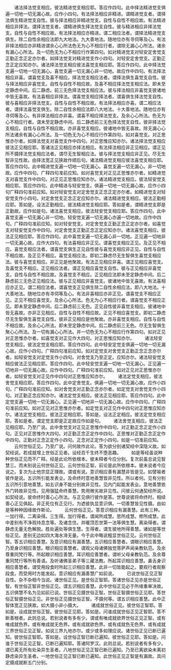 <!-- { "loadSidebar": true } -->
　　诸法择法觉支相应。彼法精进觉支相应耶。答应作四句。此中择法精进觉支俱遍一切地一切无漏心故。应作小四句。有法择法相应非精进。谓精进觉支者。谓择法俱生精进觉支自性。彼与择法相应非精进觉支。自性与自性不相应故。有法精进相应非择法。谓择法觉支者。谓精进俱生择法觉支自性。彼与精进相应非择法觉支。自性与自性不相应故。有法择法相应亦精进。谓二相应法者。谓择法精进觉支俱生。除二自性余相应法即九大地法。九大善地法。随地位亦有寻伺等及心。有法非择法相应亦非精进谓余心心所法色无为心不相应行者。谓除无漏心心所法。诸余有漏心心所法。及一切色无为心不相应行作第四句。如对精进觉支对轻安定舍觉支正勤正念正定亦尔者。如择法觉支对精进觉支作小四句。对轻安定舍觉支。正勤正念正定应知亦尔。诸法择法觉支相应彼法喜觉支相应耶。答应作四句。此中择法觉支遍一切地一切无漏心。喜觉支遍一切无漏心非一切地。故应作中四句。有法择法相应非喜。谓喜觉支及喜不相应。择法觉支相应法者。谓择法俱生喜觉支自性。彼与择法相应非喜觉支。自性与自性不相应故。及喜不相应择法觉支相应法。即未至定静虑中间。后二静虑。前三无色择法觉支相应法。彼与择法相应非喜觉支彼诸地中皆无喜故。有法喜相应非择法。谓喜觉支相应择法者。谓喜俱生择法觉支自性。彼与喜相应非择法觉支。自性与自性不相应故。有法择法相应亦喜。谓二相应法者。谓择法喜觉支俱生。除二自性余相应法即八大地法。十大善地法。随地位亦有寻伺等及心。有非择法相应亦非喜。谓喜不相应择法觉支。及余心心所法。色无为心不相应行者。谓未至定静虑中间。后二静虑前三无色择法觉支自性。彼非择法觉支相应。自性与自性不相应故。亦非喜觉支相应。彼诸地中皆无喜故。除无漏心心所法诸余有漏心心所法。及一切色无为心不相应行作第四句。如对喜觉支。对正思惟亦尔者。如择法觉支对喜觉支作中四句。对正思惟应知亦尔。诸法择法觉支相应彼法正见相应耶。答诸法正见相应亦择法相应。有法择法相应非正见相应。谓正见所不摄择法觉支相应法者。谓尽无生智相应法。彼与择法觉支相应非正见。尽无生智非见性故。由择法宽正见狭故作顺后句。诸法精进觉支相应彼法喜觉支相应耶。答应作四句。此中精进觉支遍一切地一切无漏心。喜觉支遍一切无漏心。非一切地故。应作中四句。广释四句准前应知。如对喜觉支对正见正思惟亦尔者。如精进觉支对喜觉支作中四句。对正见正思惟应知亦尔。诸法精进觉支相应。彼法轻安觉支相应耶。答应作四句。此中精进与轻安觉支。俱遍一切地一切无漏心故。应作小四句广释四句准前应知。如对轻安觉支对定舍觉支正念正定亦尔者。如精进觉支对轻安觉支作小四句。对定舍觉支正念正定应知亦尔。诸法精进觉支相应。彼法正勤相应耶。答如是。设法正勤相应。彼法精进觉支相应耶。答如是者。谓精进觉支即是正勤故。应作如是句。诸法喜觉支相应。彼法轻安觉支相应耶。答应作四句。此中喜觉支遍一切无漏心非一切地。轻安觉支遍一切无漏心亦遍一切地故。应作中四句。广释四句准前应知。如对轻安觉支。对定舍觉支正勤正念正定亦尔者。如喜觉支对轻安觉支作中四句。对定舍觉支正勤正念正定应知亦尔。诸法喜觉支相应。彼法正见相应耶。答应作四句。此中喜觉支遍一切无漏心非一切地。正见遍一切地非一切无漏心故。应作大四句。有法喜相应非正见。谓喜觉支相应正见。及正见不相应。喜觉支相应法者。谓喜觉支俱生正见自性彼与喜觉支相应非正见。自性与自性不相应故。及正见不相应。喜觉支相应法。即初二静虑尽无生智俱生喜觉支相应法。彼与喜觉支相应。非正见是他聚故。有法正见相应非喜。谓正见相应喜觉支。及喜觉支不相应。正见相应法者。谓正见相应喜觉支自性。彼与正见相应非喜觉支。自性与自性不相应故。及喜觉支不相应。正见相应法即未至定静虑中间。后二静虑前三无色正见相应法。彼与正见相应非喜觉支。彼诸地中皆无喜故。有法喜相应亦正见。谓二相应法者。谓喜觉支正见俱生除二自性余相应法。即八大地法。十大善地法。随地位亦有寻伺等及心。有法非喜相应亦非正见。谓喜觉支不相应正见。正见不相应喜觉支。及余心心所法。色无为心不相应行者。谓喜觉支不相应正见。即未至定静虑中间。后二静虑前三无色。正见自性彼非喜觉支相应。彼诸地中皆无喜故。亦非正见相应。自性与自性不相应故。正见不相应喜觉支。即初二静虑尽无生智俱生喜觉支自性。彼非正见相应是他聚故。亦非喜觉支相应。自性与自性不相应故。及余心心所法。即未至定静虑中间。后二静虑前三无色。尽无生智俱生聚心心所法。及一切有漏心心所法。并一切色无为心不相应行作第四句。如对正见对正思惟亦尔者。如喜觉支对正见作大四句。对正思惟应知亦尔。
　　诸法轻安觉支相应。彼法定觉支相应耶。答应作四句。此中轻安定觉支俱遍一切地一切无漏心故。应作小四句。广释四句准前应知。如对定觉支对舍觉支正勤正念正念亦尔者。如轻安觉支对定觉支作小四句。对舍觉支乃至正定。应知亦尔。诸法轻安觉支相应彼法正见相应耶。答应作四句。此中轻安觉支遍一切地一切无漏心。正见遍一切地非一切无漏心故。应作中四句。广释四句准前应知。如对正见对正思惟亦尔者。如轻安觉支对正见作中四句对正思惟应知亦尔。
　　诸法定觉支相应。彼法舍觉支相应耶。答应作四句。此中定舍觉支。俱遍一切地一切无漏心故。应作小四句。广释四句准前应知。如对舍觉支对正勤正念亦尔者。如定觉支对舍觉支作小四句。对正勤正念应知亦尔。诸法定觉支相应。彼法正见相应耶。答应作四句。此中定觉支遍一切地一切无漏心。正见遍一切地非一切无漏心故。应作中四句。广释四句准前应知。如对正见对正思惟亦尔者。如定觉支对正见作中四句对正思惟应知亦尔。诸法定觉支相应。彼法正定相应耶。答如是。设法正定相应。彼法定觉支相应耶。答如是者。谓定觉支即是正定故应作如是句。
　　诸法舍觉支相应。彼法正见相应耶。乃至广说。此中舍觉支对正见正思惟作中四句。对正勤正念正定作小四句。正见对正思惟作大四句。对正勤正念正定作中四句。正思惟对正勤正念正定作中四句。正勤对正念正定作小四句。正念对正定作小四句。如是一切准前应知。
　　云何世俗正见。乃至广说。问何故作此论。答为欲分别诸契经中深隐义故。如契经说。若成就增上世俗正见者。设经百千生终不堕恶趣。
　　如是等经虽说种种世俗正见而不广释。经是此论所依根本。彼未释者今应分别。复次前虽总说见智慧三。而未别说云何世俗正见。云何世俗正智。前论是此所依根本。彼未说者今应说之。复次为止他宗显正理故。谓或有说。意识相应善有漏慧非皆是见。如譬喻者彼作是说。五识所引能发表业。及命终时意地善慧皆非见性。所以者何。见有分别五识所引意地善慧。如五识身不能分别故非见性。见内门起能发表业。意地善慧依外门转故非见性。见用强猛命终善慧。势用微劣故非见性。问彼云何通契经所说。如契经说。彼命终时善心心所法。与正见俱行彼作是答。世尊说彼将命终时。相续善心正见俱起。非正死位有正见行。为遮彼执显意识俱。一切善慧皆见性摄。由如是等种种因缘故作斯论。
　　云何世俗正见。答意识相应有漏善慧。此有三种。一加行得。二离染得。三生得。加行得者。谓闻所成慧。思所成慧。修所成慧。此中差别有不净观持息念等。及诸念住。并暖顶忍世第一法等俱生慧。离染得者。谓静虑无量无色解脱。胜处遍处等俱生慧。生得者。谓生彼地所得善慧。诸如是等世俗正见。差别无边如四大海水渧无量。今于此中略说粗显世俗正见。云何世俗正智。答五识相应善慧。及意识相应有漏善慧。五识相应善慧者。谓眼识相应善慧。乃至身识相应善慧。眼识相应善慧者。谓观父母诸佛独觉菩萨声闻亲教轨范。及余尊重同梵行等。所起眼识相应善慧。耳识相应善慧者。谓听父母亲教轨范。及余尊重同梵行等所有善语。及听诸佛圣弟子等三藏法教。所起耳识相应善慧。鼻舌身识相应善慧者。谓受用段食时所起三识相应善慧。此非一切皆能起之。要观行者观察段食。而受用时方能发起。意识相应有漏善慧广如前说。
　　已说世俗正见正智自性。杂不杂相今当说。诸世俗正见。是世俗正智耶。答诸世俗正见亦是世俗正智。有世俗正智非世俗正见。谓五识相应善慧。此中世俗正见必于所缘重审决故。五识俱慧不名为见如前已说。世俗正见摄世俗正智。世俗正智摄世俗正见耶。答世俗正智摄世俗正见。非世俗正见摄世俗正智。不摄何等。谓五识相应善慧。此中正智体宽正见狭故。如大摄小非小摄大。
　　诸成就世俗正见。彼世俗正智耶。答如是。设成就世俗正智。彼世俗正见耶。答如是。问谁成就世俗正见正智耶。答不断善根者。此则总说。若别说者有多有少。谓或有唯成就欲界世俗正见正智。或有唯成就色界。或有唯成就无色界。或有成就欲色界。或有成就色无色界。或有成就三界世俗正见正智。如说三界九地亦尔。或少或多如理应说。诸世俗正见已断已遍知。彼世俗正智耶。答如是。设世俗正智已断已遍知。彼世俗正见耶。答如是。问谁于世俗正见正智。已断已遍知耶。答诸阿罗汉。此则总说。若别说者有多有少。谓已离无所有处染异生圣者。八地世俗正见正智已断已遍知。乃至已离欲染未离初静虑染异生圣者。一地世俗正见正智已断已遍知。此世俗正见正智是有漏故。具问定摄成就断五门分别。
